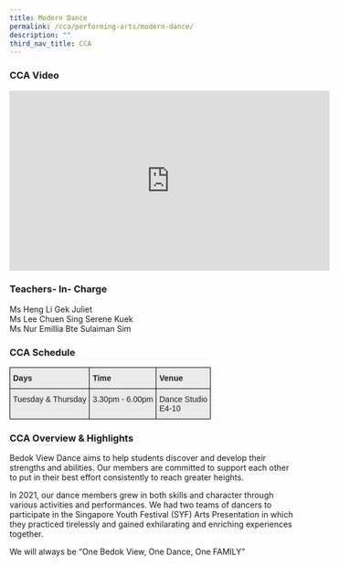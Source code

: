 ```yaml
---
title: Modern Dance
permalink: /cca/performing-arts/modern-dance/
description: ""
third_nav_title: CCA
---
```

### CCA Video

<div class="bp-youtube">

<iframe width="560" height="315" src="https://www.youtube.com/embed/2xMHfBVNN1U" title="YouTube video player" frameborder="0" allow="accelerometer; autoplay; clipboard-write; encrypted-media; gyroscope; picture-in-picture" allowfullscreen=""></iframe>

</div>

### Teachers- In- Charge

Ms Heng Li Gek Juliet <br>
Ms Lee Chuen Sing Serene Kuek <br>
Ms Nur Emillia Bte Sulaiman Sim


### CCA Schedule

<style type="text/css">
.tg  {border-collapse:collapse;border-spacing:0;}
.tg td{border-color:black;border-style:solid;border-width:1px;font-family:Arial, sans-serif;font-size:14px;
  overflow:hidden;padding:10px 5px;word-break:normal;}
.tg th{border-color:black;border-style:solid;border-width:1px;font-family:Arial, sans-serif;font-size:14px;
  font-weight:normal;overflow:hidden;padding:10px 5px;word-break:normal;}
.tg .tg-y7qa{background-color:#EAEAEA;color:#222;text-align:left;vertical-align:top}
.tg .tg-rj1p{background-color:#EAEAEA;color:#222;font-weight:bold;text-align:left;vertical-align:top}
</style>
<table class="tg">
<thead>
  <tr>
    <th class="tg-rj1p">Days</th>
    <th class="tg-rj1p">Time</th>
    <th class="tg-rj1p">Venue</th>
  </tr>
</thead>
<tbody>
  <tr>
    <td class="tg-y7qa">Tuesday &amp; Thursday</td>
    <td class="tg-y7qa">3.30pm - 6.00pm</td>
    <td class="tg-y7qa">Dance Studio<br>E4-10</td>
  </tr>
</tbody>
</table>

### CCA Overview &amp; Highlights

Bedok View Dance aims to help students discover and develop their strengths and abilities. Our members are committed to support each other to put in their best effort consistently to reach greater heights.

In 2021, our dance members grew in both skills and character through various activities and performances. We had two teams of dancers to participate in the Singapore Youth Festival (SYF) Arts Presentation in which they practiced tirelessly and gained exhilarating and enriching experiences together.

We will always be “One Bedok View, One Dance, One FAMILY”